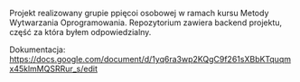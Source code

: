 Projekt realizowany grupie ppięcoi osobowej w ramach kursu Metody Wytwarzania Oprogramowania. Repozytorium zawiera backend projektu, część za która byłem odpowiedzialny.

Dokumentacja:
https://docs.google.com/document/d/1yq6ra3wp2KQgC9f261sXBbKTquqmx45klmMQSRRur_s/edit
